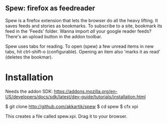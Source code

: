 ## Spew: firefox as feedreader

Spew is a firefox extension that lets the browser do all the heavy lifting. It
saves feeds and stories as bookmarks. To subscribe to a site, bookmark its
feed in the 'Feeds' folder. Wanna import *all* your google reader feeds?
There's an upload button in the addon toolbar.

Spew uses tabs for reading. To open (spew) a few unread items in new tabs, hit
ctrl-shift-o (configurable). Opening an item also 'marks it as read' (deletes
the bookmar).

# Installation

Needs the addon SDK: https://addons.mozilla.org/en-US/developers/docs/sdk/latest/dev-guide/tutorials/installation.html

$ git clone http://github.com/akkartik/spew
$ cd spew
$ cfx xpi

This creates a file called spew.xpi. Drag it to your browser.
